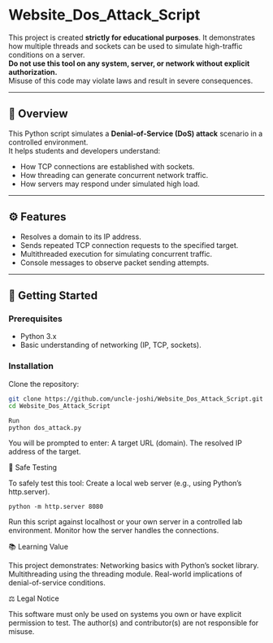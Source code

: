 # Website_Dos_Attack_Script
This project is created **strictly for educational purposes**.
It demonstrates how multiple threads and sockets can be used to simulate high-traffic conditions on a server.  
**Do not use this tool on any system, server, or network without explicit authorization.**  
Misuse of this code may violate laws and result in severe consequences.  

---

## 📖 Overview
This Python script simulates a **Denial-of-Service (DoS) attack** scenario in a controlled environment.  
It helps students and developers understand:
- How TCP connections are established with sockets.
- How threading can generate concurrent network traffic.
- How servers may respond under simulated high load.

---

## ⚙️ Features
- Resolves a domain to its IP address.
- Sends repeated TCP connection requests to the specified target.
- Multithreaded execution for simulating concurrent traffic.
- Console messages to observe packet sending attempts.

---

## 🚀 Getting Started

### Prerequisites
- Python 3.x
- Basic understanding of networking (IP, TCP, sockets).

### Installation
Clone the repository:
```bash
git clone https://github.com/uncle-joshi/Website_Dos_Attack_Script.git
cd Website_Dos_Attack_Script
```

```
Run
python dos_attack.py
```

You will be prompted to enter:
A target URL (domain).
The resolved IP address of the target.

🧪 Safe Testing

To safely test this tool:
Create a local web server (e.g., using Python’s http.server).
```
python -m http.server 8080
```
Run this script against localhost or your own server in a controlled lab environment.
Monitor how the server handles the connections.

📚 Learning Value

This project demonstrates:
Networking basics with Python’s socket library.
Multithreading using the threading module.
Real-world implications of denial-of-service conditions.

⚖️ Legal Notice

This software must only be used on systems you own or have explicit permission to test.
The author(s) and contributor(s) are not responsible for misuse.
